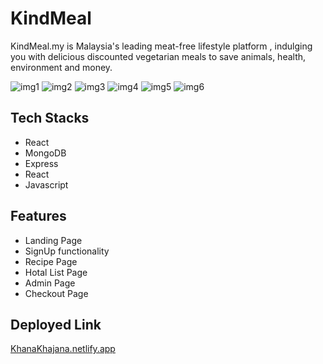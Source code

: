 # KindMeal
KindMeal.my is Malaysia's leading meat-free lifestyle platform , indulging you with delicious discounted vegetarian meals to save animals, health, environment and money.

<img src="https://i.postimg.cc/C1w9ZhkX/Screenshot-1091.png" alt="img1">
<img src="https://i.postimg.cc/cHYMNwvN/Screenshot-1092.png" alt="img2">
<img src="https://i.postimg.cc/prJfmvQG/Screenshot-1093.png" alt="img3">
<img src="https://i.postimg.cc/j5VPv2Z3/Screenshot-1094.png" alt="img4">
<img src="https://i.postimg.cc/3rq7qGgw/Screenshot-1095.png" alt="img5">
<img src="https://i.postimg.cc/Hn8GmSQk/Screenshot-1096.png" alt="img6">


## Tech Stacks
- React
- MongoDB
- Express
- React
- Javascript
  

## Features
- Landing Page
- SignUp functionality 
- Recipe Page
- Hotal List Page
- Admin Page
- Checkout Page


## Deployed Link
<a href="https://khana-khajana-mern.netlify.app/">KhanaKhajana.netlify.app</a>
